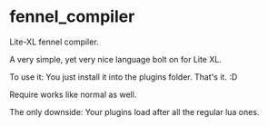 # fennel_compiler
 Lite-XL fennel compiler.

A very simple, yet very nice language bolt on for Lite XL.

To use it: You just install it into the plugins folder. That's it. :D

Require works like normal as well.

The only downside: Your plugins load after all the regular lua ones.
